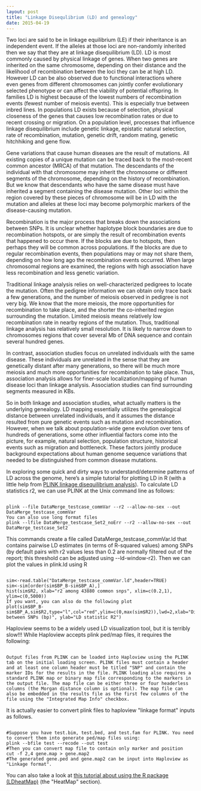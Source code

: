 ```yaml
---
layout: post
title: "Linkage Disequlibrium (LD) and genealogy"
date: 2015-04-19
---
```

Two loci are said to be in linkage equilibrium (LE) if their inheritance is an independent event. If the alleles at those loci are non-randomly inherited then we say that they are at linkage disequilibrium (LD). LD is most commonly caused by physical linkage of genes. When two genes are inherited on the same chromosome, depending on their distance and the likelihood of recombination between the loci they can be at high LD. However LD can be also observed due to functional interactions where even genes from different chromosomes can jointly confer evolutionary selected phenotype or can affect the viability of potential offspring. In families LD is highest because of the lowest numbers of recombination events (fewest number of meiosis events). This is especially true between inbred lines. In populations LD exists because of selection, physical closeness of the genes that causes low recombination rates or due to recent crossing or migration. On a population level, processes that influence linkage disequilibrium include genetic linkage, epistatic natural selection, rate of recombination, mutation, genetic drift, random mating, genetic hitchhiking and gene flow.

Gene variations that cause human diseases are the result of mutations. All existing copies of a unique mutation can be traced back to the most-recent common ancestor (MRCA) of that mutation. The descendants of the individual with that chromosome may inherit the chromosome or different segments of the chromosome, depending on the history of recombination. But we know that descendants who have the same disease must have inherited a segment containing the disease mutation. Other loci within the region covered by these pieces of chromosome will be in LD with the mutation and alleles at these loci may become polymorphic markers of the disease-causing mutation.

Recombination is the major process that breaks down the associations between SNPs. It is unclear whether haplotype block boundaries are due to recombination hotspots, or are simply the result of recombination events that happened to occur there. If the blocks are due to hotspots, then perhaps they will be common across populations. If the blocks are due to regular recombination events, then populations may or may not share them, depending on how long ago the recombination events occurred. When large chromosomal regions are examined, the regions with high association have less recombination and less genetic variation. 

Traditional linkage analysis relies on well-characterized pedigrees to locate the mutation. Often the pedigree information we can obtain only trace back a few generations, and the number of meiosis observed in pedigree is not very big. We know that the more meiosis, the more opportunities for recombination to take place, and the shorter the co-inherited region surrounding the mutation. Limited meiosis means relatively low recombination rate in nearby regions of the mutation. Thus, traditional linkage analysis has relatively small resolution. It is likely to narrow down to chromosomes regions that cover several Mb of DNA sequence and contain several hundred genes. 

In contrast, association studies focus on unrelated individuals with the same disease. These individuals are unrelated in the sense that they are genetically distant after many generations, so there will be much more meiosis and much more opportunities for recombination to take place. Thus, association analysis allows for finer-scale localization/mapping of human disease loci than linkage analysis. Association studies can find surrounding segments measured in KBs.

So in both linkage and association studies, what actually matters is the underlying genealogy. LD mapping essentially utilizes the genealogical distance between unrelated individuals, and it assumes the distance resulted from pure genetic events such as mutation and recombination. However, when we talk about population-wide gene evolution over tens of hundreds of generations, some other influential factors come into the picture, for example, natural selection, population structure, historical events such as migration and bottleneck. These factors jointly produce background expectations about human genome sequence variations that needed to be distinguished from common disease mutations.

In exploring some quick and dirty ways to understand/determine patterns of LD across the genome, here’s a simple tutorial for plotting LD in R (with a little help from <a href="https://www.cog-genomics.org/plink2/ld">PLINK linkage disequilibrium analysis</a>). To calculate LD statistics r2, we can use PLINK at the Unix command line as follows:
<pre><code>
plink --file DataMerge_testcase_commVar --r2 --allow-no-sex --out DataMerge_testcase_commVar
You can also use long format files
plink --lfile DataMerge_testcase_Set2_noErr --r2 --allow-no-sex --out DataMerge_testcase_Set2
</code></pre>
This commands create a file called DataMerge_testcase_commVar.ld that contains pairwise LD estimates (in terms of R-squared values) among SNPs (by default pairs with r2 values less than 0.2 are normally filtered out of the report; this threshold can be adjusted using --ld-window-r2).
Then we can plot the values in plink.ld using R
<pre><code>
sim<-read.table("DataMerge_testcase_commVar.ld",header=TRUE)
sim<-sim[order(sim$BP_B-sim$BP_A),]
hist(sim$R2, xlab="r2 among 43880 common snps", xlim=c(0.2,1), ylim=c(0,5000))
If you want, you can also do the following plot
plot(sim$BP_B-sim$BP_A,sim$R2,type="l",col="red",ylim=c(0,max(sim$R2)),lwd=2,xlab="Distance between SNPs (bp)", ylab="LD statistic R2")
</code></pre>
Haploview seems to be a widely used LD visualization tool, but it is terribly slow!!! While Haploview accepts plink ped/map files, it requires the following:
<pre><code>
Output files from PLINK can be loaded into Haploview using the PLINK tab on the initial loading screen. PLINK files must contain a header and at least one column header must be titled "SNP" and contain the marker IDs for the results in the file. PLINK loading also requires a standard PLINK map or binary map file corresponding to the markers in the output file. The map file can be either three or four headerless columns (the Morgan distance column is optional). The map file can also be embedded in the results file as the first few columns of the file using the "Integrated Map Info" checkbox.
</code></pre>
It is actually easier to convert plink files to haploview "linkage format" inputs as follows.
<pre><code>
#Suppose you have test.bim, test.bed, and test.fam for PLINK. You need to convert them into generate ped/map files using:
plink --bfile test --recode --out test
#Then you can convert map file to contain only marker and position
cut -f 2,4 gene.map > gene.map2
#The generated gene.ped and gene.map2 can be input into Haploview as "Linkage format".
</code></pre>
You can also take a look at <a href="http://www.stat-gen.org/tut/tut_post.html">this tutorial about using the R package (LDheatMap)</a> (the "HeatMap" section).
